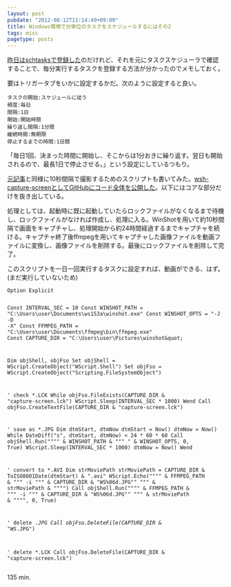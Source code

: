 ```yaml
---
layout: post
pubdate: "2012-08-12T11:14:49+09:00"
title: Windows環境で分単位のタスクをスケジュールするにはその2
tags: misc
pagetype: posts
---
```


[昨日はschtasksで登録した](http://bouzuya.github.com/2012/08/11/schtasks.html)のだけれど、それを元にタスクスケジューラで確認することで、毎分実行するタスクを登録する方法が分かったのでメモしておく。

要はトリガータブをいかに設定するかだ。次のように設定すると良い。

    タスクの開始:スケジュールに従う
    頻度:毎日
    間隔:1日
    開始:開始時間
    繰り返し間隔:1分間
    継続時間:無期限
    停止するまでの時間:1日間

「毎日1回、決まった時間に開始し、そこからは1分おきに繰り返す。翌日も開始されるので、最長1日で停止させる。」という設定にしているつもり。


[元記事](http://d.hatena.ne.jp/nishiohirokazu/20120731/1343745529)と同様に10秒間隔で撮影するためのスクリプトも書いてみた。[wsh-capture-screenとしてGitHubにコード全体を公開した](https://github.com/bouzuya/wsh-capture-screen)。以下にはコアな部分だけを抜き出している。

処理としては、起動時に既に起動していたらロックファイルがなくなるまで待機し、ロックファイルがなければ作成し、処理に入る。WinShotを用いて約10秒間隔で画面をキャプチャし、処理開始から約24時間経過するまでキャプチャを続ける。キャプチャ終了後ffmpegを用いてキャプチャした画像ファイルを動画ファイルに変換し、画像ファイルを削除する。最後にロックファイルを削除して完了。

このスクリプトを一日一回実行するタスクに設定すれば、動画ができる、はず。(まだ実行していないため)

<div><script src="https://gist.github.com/3329732.js?file=capture-screen.vbs"></script><noscript><pre><code>Option Explicit

Const INTERVAL_SEC = 10
Const WINSHOT_PATH = &quot;C:\Users\user\Documents\ws153a\winshot.exe&quot;
Const WINSHOT_OPTS = &quot;-J -D -X&quot;
Const FFMPEG_PATH = &quot;C:\Users\user\Documents\ffmpeg\bin\ffmpeg.exe&quot;
Const CAPTURE_DIR = &quot;C:\Users\user\Pictures\winshot\&quot;

Dim objShell, objFso
Set objShell = WScript.CreateObject(&quot;WScript.Shell&quot;)
Set objFso = WScript.CreateObject(&quot;Scripting.FileSystemObject&quot;)

' check *.LCK
While objFso.FileExists(CAPTURE_DIR &amp; &quot;capture-screen.lck&quot;)
    WScript.Sleep(INTERVAL_SEC * 1000)
Wend
Call objFso.CreateTextFile(CAPTURE_DIR &amp; &quot;capture-screen.lck&quot;)

' save as *.JPG
Dim dtmStart, dtmNow
dtmStart = Now()
dtmNow = Now()
While DateDiff(&quot;s&quot;, dtmStart, dtmNow) &lt; 24 * 60 * 60
    Call objShell.Run(&quot;&quot;&quot;&quot; &amp; WINSHOT_PATH &amp; &quot;&quot;&quot; &quot; &amp; WINSHOT_OPTS, 0, True)
    WScript.Sleep(INTERVAL_SEC * 1000)
    dtmNow = Now()
Wend

' convert to *.AVI
Dim strMoviePath
strMoviePath = CAPTURE_DIR &amp; ToISO8601Date(dtmStart) &amp; &quot;.avi&quot;
WScript.Echo(&quot;&quot;&quot;&quot; &amp; FFMPEG_PATH &amp; &quot;&quot;&quot; -i &quot;&quot;&quot; &amp; CAPTURE_DIR &amp; &quot;WS%06d.JPG&quot;&quot; &quot;&quot;&quot; &amp; strMoviePath &amp; &quot;&quot;&quot;&quot;)
Call objShell.Run(&quot;&quot;&quot;&quot; &amp; FFMPEG_PATH &amp; &quot;&quot;&quot; -i &quot;&quot;&quot; &amp; CAPTURE_DIR &amp; &quot;WS%06d.JPG&quot;&quot; &quot;&quot;&quot; &amp; strMoviePath &amp; &quot;&quot;&quot;&quot;, 0, True)

' delete *.JPG
Call objFso.DeleteFile(CAPTURE_DIR &amp; &quot;WS*.JPG&quot;)

' delete *.LCK
Call objFso.DeleteFile(CAPTURE_DIR &amp; &quot;capture-screen.lck&quot;)</code></pre></noscript></div>

135 min.

